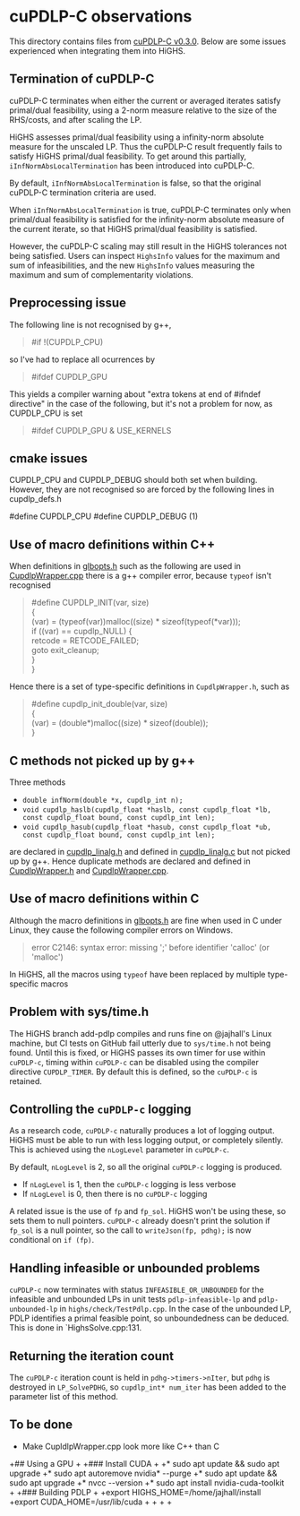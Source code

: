 # cuPDLP-C observations

This directory contains files from [cuPDLP-C v0.3.0](https://github.com/COPT-Public/cuPDLP-C/tree/v0.3.0). Below are some issues experienced when integrating them into HiGHS.

## Termination of cuPDLP-C

cuPDLP-C terminates when either the current or averaged iterates satisfy primal/dual feasibility, using a 2-norm measure relative to the size of the RHS/costs, and after scaling the LP. 

HiGHS assesses primal/dual feasibility using a infinity-norm absolute measure for the unscaled LP. Thus the cuPDLP-C result frequently fails to satisfy HiGHS primal/dual feasibility. To get around this partially, `iInfNormAbsLocalTermination` has been introduced into cuPDLP-C. 

By default, `iInfNormAbsLocalTermination` is false, so that the original cuPDLP-C termination criteria are used.

When `iInfNormAbsLocalTermination` is true, cuPDLP-C terminates only when primal/dual feasibility is satisfied for the infinity-norm absolute measure of the current iterate, so that HiGHS primal/dual feasibility is satisfied. 

However, the cuPDLP-C scaling may still result in the HiGHS tolerances not being satisfied. Users can inspect `HighsInfo` values for the maximum and sum of infeasibilities, and the new `HighsInfo` values measuring the maximum and sum of complementarity violations.

## Preprocessing issue

The following line is not recognised by g++, 

> #if !(CUPDLP_CPU)

so I've had to replace all ocurrences by

> #ifdef CUPDLP_GPU

This yields a compiler warning about "extra tokens at end of #ifndef
directive" in the case of the following, but it's not a problem for
now, as CUPDLP_CPU is set

> #ifdef CUPDLP_GPU & USE_KERNELS

## cmake issues

CUPDLP_CPU and CUPDLP_DEBUG should both set when building. However, they are not recognised so are forced by the following lines in cupdlp_defs.h

#define CUPDLP_CPU
#define CUPDLP_DEBUG (1)

## Use of macro definitions within C++

When definitions in [glbopts.h](https://github.com/ERGO-Code/HiGHS/blob/add-pdlp/src/pdlp/cupdlp/glbopts.h) such as the following are used in [CupdlpWrapper.cpp](https://github.com/ERGO-Code/HiGHS/blob/add-pdlp/src/pdlp/CupdlpWrapper.cpp) there is a g++ compiler error, because `typeof` isn't recognised

> #define CUPDLP_INIT(var, size)                                  \
  {                                                             \
    (var) = (typeof(var))malloc((size) * sizeof(typeof(*var))); \
    if ((var) == cupdlp_NULL) {                                 \
      retcode = RETCODE_FAILED;                                 \
      goto exit_cleanup;                                        \
    }                                                           \
  }

Hence there is a set of type-specific definitions in `CupdlpWrapper.h`, such as 

>#define cupdlp_init_double(var, size)\
   {\
     (var) = (double*)malloc((size) * sizeof(double));\
   }

## C methods not picked up by g++

Three methods
* `double infNorm(double *x, cupdlp_int n);`
* `void cupdlp_haslb(cupdlp_float *haslb, const cupdlp_float *lb, const cupdlp_float bound, const cupdlp_int len);`
* `void cupdlp_hasub(cupdlp_float *hasub, const cupdlp_float *ub, const cupdlp_float bound, const cupdlp_int len);`

are declared in [cupdlp_linalg.h](https://github.com/ERGO-Code/HiGHS/blob/add-pdlp/src/pdlp/cupdlp/cupdlp_linalg.h) and defined in [cupdlp_linalg.c](https://github.com/ERGO-Code/HiGHS/blob/add-pdlp/src/pdlp/cupdlp/cupdlp_linalg.c) but not picked up by g++. Hence duplicate methods are declared and defined in [CupdlpWrapper.h](https://github.com/ERGO-Code/HiGHS/blob/add-pdlp/src/pdlp/CupdlpWrapper.h) and [CupdlpWrapper.cpp](https://github.com/ERGO-Code/HiGHS/blob/add-pdlp/src/pdlp/CupdlpWrapper.cpp).

## Use of macro definitions within C

Although the macro definitions in [glbopts.h](https://github.com/ERGO-Code/HiGHS/blob/add-pdlp/src/pdlp/cupdlp/glbopts.h) are fine when used in C under Linux, they cause the following compiler errors on Windows.

> error C2146: syntax error: missing ';' before identifier 'calloc' (or 'malloc')

In HiGHS, all the macros using `typeof` have been replaced by multiple type-specific macros

## Problem with sys/time.h

The HiGHS branch add-pdlp compiles and runs fine on @jajhall's Linux machine, but CI tests on GitHub fail utterly due to `sys/time.h` not being found. Until this is fixed, or HiGHS passes its own timer for use within `cuPDLP-c`, timing within `cuPDLP-c` can be disabled using the compiler directive `CUPDLP_TIMER`. By default this is defined, so the `cuPDLP-c` is retained.

## Controlling the `cuPDLP-c` logging

As a research code, `cuPDLP-c` naturally produces a lot of logging output. HiGHS must be able to run with less logging output, or completely silently. This is achieved using the `nLogLevel` parameter in `cuPDLP-c`. 

By default, `nLogLevel` is 2, so all the original `cuPDLP-c` logging is produced.

* If `nLogLevel` is 1, then the `cuPDLP-c` logging is less verbose 
* If `nLogLevel` is 0, then there is no `cuPDLP-c` logging

A related issue is the use of `fp` and `fp_sol`. HiGHS won't be using these, so sets them to null pointers. `cuPDLP-c` already doesn't print the solution if `fp_sol` is a null pointer, so the call to `writeJson(fp, pdhg);` is now conditional on `if (fp)`. 

## Handling infeasible or unbounded problems

`cuPDLP-c` now terminates with status `INFEASIBLE_OR_UNBOUNDED` for the infeasible and unbounded LPs in unit tests `pdlp-infeasible-lp` and `pdlp-unbounded-lp` in `highs/check/TestPdlp.cpp`. In the case of the unbounded LP, PDLP identifies a primal feasible point, so unboundedness can be deduced. This is done in `HighsSolve.cpp:131.

## Returning the iteration count

The `cuPDLP-c` iteration count is held in `pdhg->timers->nIter`, but `pdhg` is destroyed in `LP_SolvePDHG`, so `cupdlp_int* num_iter` has been added to the parameter list of this method.

## To be done

- Make CupldlpWrapper.cpp look more like C++ than C

+## Using a GPU
+
+### Install CUDA
+
+* sudo apt update && sudo apt upgrade
+* sudo apt autoremove nvidia* --purge
+* sudo apt update && sudo apt upgrade
+* nvcc --version
+* sudo apt install nvidia-cuda-toolkit
+
+### Building PDLP
+
+export HIGHS_HOME=/home/jajhall/install
+export CUDA_HOME=/usr/lib/cuda
+
+
+
+
